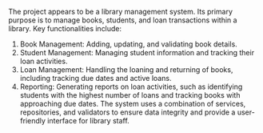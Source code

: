 The project appears to be a library management system. Its primary purpose is to manage books, students, and loan transactions within a library. Key functionalities include:
1.	Book Management: Adding, updating, and validating book details.
2.	Student Management: Managing student information and tracking their loan activities.
3.	Loan Management: Handling the loaning and returning of books, including tracking due dates and active loans.
4.	Reporting: Generating reports on loan activities, such as identifying students with the highest number of loans and tracking books with approaching due dates.
The system uses a combination of services, repositories, and validators to ensure data integrity and provide a user-friendly interface for library staff.
